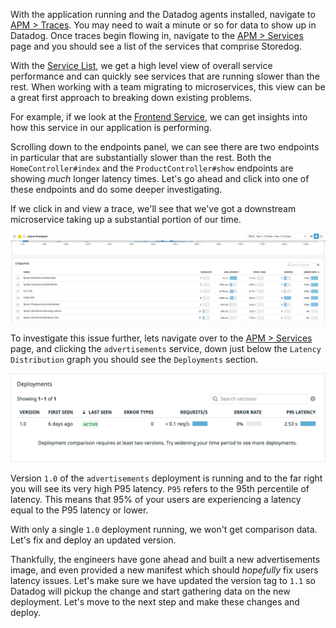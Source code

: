 With the application running and the Datadog agents installed, navigate to [APM > Traces](https://app.datadoghq.com/apm/traces?env=ruby-shop). You may need to wait a minute or so for data to show up in Datadog. Once traces begin flowing in, navigate to the [APM > Services](https://app.datadoghq.com/apm/services?env=ruby-shop) page and you should see a list of the services that comprise Storedog. 

With the [Service List](https://app.datadoghq.com/apm/services?env=ruby-shop), we get a high level view of overall service performance and can quickly see services that are running slower than the rest. When working with a team migrating to microservices, this view can be a great first approach to breaking down existing problems.

For example, if we look at the [Frontend Service](https://app.datadoghq.com/apm/service/store-frontend), we can get insights into how this service in our application is performing.

Scrolling down to the endpoints panel, we can see there are two endpoints in particular that are substantially slower than the rest. Both the `HomeController#index` and the `ProductController#show` endpoints are showing *much* longer latency times. Let's go ahead and click into one of these endpoints and do some deeper investigating. 

If we click in and view a trace, we'll see that we've got a downstream microservice taking up a substantial portion of our time.

![Slow Services](./assets/bottleneck.gif)

To investigate this issue further, lets navigate over to the [APM > Services](https://app.datadoghq.com/apm/services?env=ruby-shop) page, and clicking the `advertisements` service, down just below the `Latency Distribution` graph you should see the `Deployments` section. 

![Deployment 1.0](./assets/deployment_tab.png)

Version `1.0` of the `advertisements` deployment is running and to the far right you will see its very high P95 latency. `P95` refers to the 95th percentile of latency. This means that 95% of your users are experiencing a latency equal to the P95 latency or lower. 

With only a single `1.0` deployment running, we won't get comparison data. Let's fix and deploy an updated version.

Thankfully, the engineers have gone ahead and built a new advertisements image, and even provided a new manifest which should *hopefully* fix users latency issues. Let's make sure we have updated the version tag to `1.1` so Datadog will pickup the change and start gathering data on the new deployment. Let's move to the next step and make these changes and deploy.